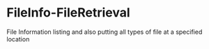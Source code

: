 # FileInfo-FileRetrieval
File Information listing and also putting all types of file at a specified location
